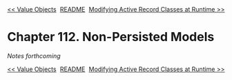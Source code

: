 <div>
<div style='float: left'><a href='ch111-value-objects.md'>&lt;&lt; Value Objects</a></div>
<div style='float: right'><a href='ch113-modifying-active-record-classes-at-runtime.md'>Modifying Active Record Classes at Runtime &gt;&gt;</a></div>
<div style='float: inline-auto;text-align:center'><a href='README.md'>README</a></div>
<div style="clear: both"></div>
</div>

# Chapter 112. Non-Persisted Models

*Notes forthcoming*

<div>
<div style='float: left'><a href='ch111-value-objects.md'>&lt;&lt; Value Objects</a></div>
<div style='float: right'><a href='ch113-modifying-active-record-classes-at-runtime.md'>Modifying Active Record Classes at Runtime &gt;&gt;</a></div>
<div style='float: inline-auto;text-align:center'><a href='README.md'>README</a></div>
<div style="clear: both"></div>
</div>